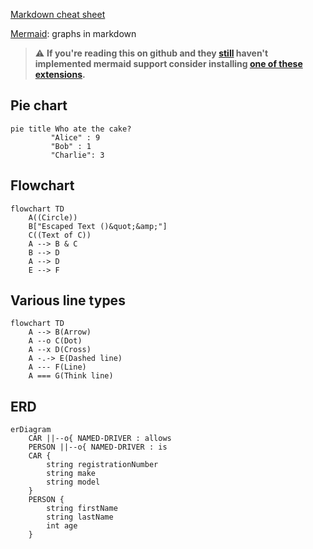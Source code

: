 
[Markdown cheat sheet](https://github.com/adam-p/markdown-here/wiki/Markdown-Cheatsheet)

[Mermaid](https://mermaid-js.github.io/mermaid/#/): graphs in markdown

> :warning: __If you're reading this on github and they [still](https://github.community/t/feature-request-support-mermaid-markdown-graph-diagrams-in-md-files/1922) haven't implemented mermaid support
> consider installing [one of these extensions](https://chrome.google.com/webstore/search/mermaid%20diagram).__

## Pie chart

```mermaid
pie title Who ate the cake?
         "Alice" : 9
         "Bob" : 1
         "Charlie": 3

```

## Flowchart

```mermaid
flowchart TD
    A((Circle))
    B["Escaped Text ()&quot;&amp;"]
    C((Text of C))
    A --> B & C
    B --> D
    A --> D
    E --> F
```

## Various line types

```mermaid
flowchart TD
    A --> B(Arrow)
    A --o C(Dot)
    A --x D(Cross)
    A -.-> E(Dashed line)
    A --- F(Line)
    A === G(Think line)
```

## ERD

```mermaid
erDiagram
    CAR ||--o{ NAMED-DRIVER : allows
    PERSON ||--o{ NAMED-DRIVER : is
    CAR {
        string registrationNumber
        string make
        string model
    }
    PERSON {
        string firstName
        string lastName
        int age
    }
```
